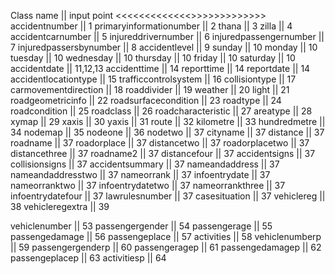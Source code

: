 Class name || input point
<<<<<<<<<<<<<>>>>>>>>>>>>>
accidentnumber || 1
primaryinformationumber || 2
thana || 3
zilla || 4
accidentcarnumber || 5
injureddrivernumber || 6
injuredpassengernumber || 7
injuredpassersbynumber || 8
accidentlevel || 9
sunday || 10
monday || 10
tuesday || 10
wednesday || 10
thursday || 10
friday || 10
saturday || 10
accidentdate || 11,12,13
accidenttime || 14
reporttime || 14
reportdate || 14
accidentlocationtype || 15
trafficcontrolsystem || 16
collisiontype || 17
carmovementdirection || 18
roaddivider || 19
weather || 20
light || 21
roadgeometricinfo || 22
roadsurfacecondition || 23
roadtype || 24
roadcondition || 25
roadclass || 26
roadcharacteristic || 27
areatype || 28
xymap || 29
xaxis || 30
yaxis || 31
route || 32
kilometre || 33
hundredmetre || 34
nodemap || 35
nodeone || 36
nodetwo || 37
cityname || 37
distance || 37
roadname || 37
roadorplace || 37
distancetwo || 37
roadorplacetwo || 37
distancethree || 37
roadname2 || 37
distancefour || 37
accidentsigns || 37
collisionsigns || 37
accidentsummary || 37
nameandaddress || 37
nameandaddresstwo || 37
nameorrank || 37
infoentrydate || 37
nameorranktwo || 37
infoentrydatetwo || 37
nameorrankthree || 37
infoentrydatefour || 37
lawrulesnumber || 37
casesituation || 37
vehiclereg || 38
vehicleregextra || 39



vehiclenumber || 53
passengergender || 54
passengerage || 55
passengedamage || 56
passengeplace || 57
activities || 58
vehiclenumberp || 59
passengergenderp || 60
passengeragep || 61
passengedamagep || 62
passengeplacep || 63
activitiesp || 64